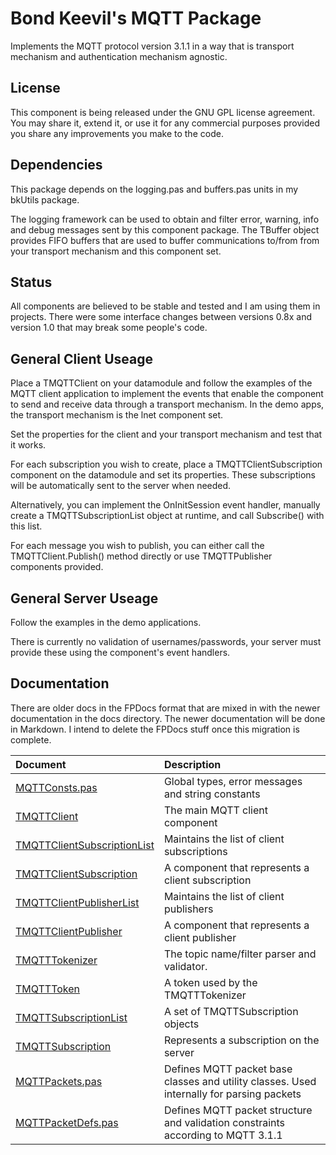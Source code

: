 # Bond Keevil's MQTT Package

Implements the MQTT protocol version 3.1.1 in a way that is transport mechanism and authentication mechanism agnostic.

## License

This component is being released under the GNU GPL license agreement. You may share it, extend it, or use it for any commercial purposes provided you share any improvements you make to the code.

## Dependencies

This package depends on the logging.pas and buffers.pas units in my bkUtils package. 

The logging framework can be used to obtain and filter error, warning, info and debug messages sent by this component package. The TBuffer object provides FIFO buffers that are used to buffer communications to/from from your transport mechanism and this component set. 

## Status

All components are believed to be stable and tested and I am using them in projects. There were some interface changes between versions 0.8x and version 1.0 that may break some people's code.

## General Client Useage

Place a TMQTTClient on your datamodule and follow the examples of the MQTT client application to implement the events that enable the component to send and receive data through a transport mechanism. In the demo apps, the transport mechanism is the lnet component set.

Set the properties for the client and your transport mechanism and test that it works.

For each subscription you wish to create, place a TMQTTClientSubscription component on the datamodule and set its properties. These subscriptions will be automatically sent to the server when needed.

Alternatively, you can implement the OnInitSession event handler, manually create a TMQTTSubscriptionList object at runtime, and call Subscribe() with this list.

For each message you wish to publish, you can either call the TMQTTClient.Publish() method directly or use TMQTTPublisher components provided.
 
## General Server Useage

Follow the examples in the demo applications. 

There is currently no validation of usernames/passwords, your server must provide these using the component's event handlers. 

## Documentation

There are older docs in the FPDocs format that are mixed in with the newer documentation in the docs directory. The newer documentation will be done in Markdown. I intend to delete the FPDocs stuff once this migration is complete.

Document | Description
:--- | :---
[MQTTConsts.pas](MQTTConsts.MD) | Global types, error messages and string constants
[TMQTTClient](TMQTTClient.MD) | The main MQTT client component
[TMQTTClientSubscriptionList](TMQTTClientSubscriptionList.MD) | Maintains the list of client subscriptions 
[TMQTTClientSubscription](TMQTTClientSubscription.MD) | A component that represents a client subscription
[TMQTTClientPublisherList](TMQTTClientPublisherList.MD) | Maintains the list of client publishers
[TMQTTClientPublisher](TMQTTClientPublisher.MD) | A component that represents a client publisher
[TMQTTTokenizer](TMQTTTokenizer.MD) | The topic name/filter parser and validator.
[TMQTTToken](TMQTTToken.MD) | A token used by the TMQTTTokenizer
[TMQTTSubscriptionList](TMQTTSubscriptionList.MD) | A set of TMQTTSubscription objects
[TMQTTSubscription](TMQTTSubscription.MD) | Represents a subscription on the server
[MQTTPackets.pas](MQTTPackets.MD) | Defines MQTT packet base classes and utility classes. Used internally for parsing packets
[MQTTPacketDefs.pas](MQTTPacketDefs.MD) | Defines MQTT packet structure and validation constraints according to MQTT 3.1.1 

